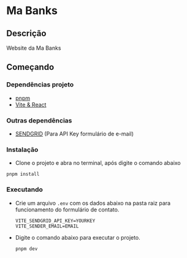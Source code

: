 # Ma Banks

## Descrição

Website da Ma Banks

## Começando

### Dependências projeto

* [pnpm](https://pnpm.io/pt/)
* [Vite & React](https://vitejs.dev/)
### Outras dependências
* [SENDGRID](https://sendgrid.com/) (Para API Key formulário de e-mail)


### Instalação

* Clone o projeto e abra no terminal, após digite o comando abaixo
```
pnpm install
```

### Executando

* Crie um arquivo ```.env``` com os dados abaixo na pasta raiz para funcionamento do formulário de contato.
  
  ```
  VITE_SENDGRID_API_KEY=YOURKEY
  VITE_SENDER_EMAIL=EMAIL
  ```
* Digite o comando abaixo para executar o projeto.
  ```
  pnpm dev
  ```
